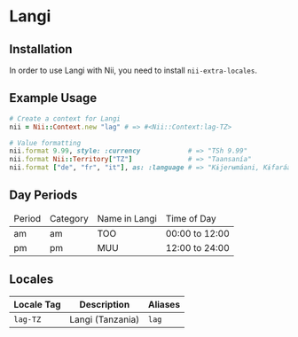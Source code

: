 <!-- This file has been generated. Source: src/docs/languages/_template.md.erb -->

# Langi

## Installation

In order to use Langi with Nii, you need to install `nii-extra-locales`.

## Example Usage

``` ruby
# Create a context for Langi
nii = Nii::Context.new "lag" # => #<Nii::Context:lag-TZ>

# Value formatting
nii.format 9.99, style: :currency            # => "TSh 9.99"
nii.format Nii::Territory["TZ"]              # => "Taansanía"
nii.format ["de", "fr", "it"], as: :language # => "Kɨjerʉmáani, Kɨfaráansa, Kɨtaliáano"
```

## Day Periods


<table>
  <thead>
    <tr>
      <td>Period</td>
      <td>Category</td>
      <td>Name in Langi</td>
      <td>Time of Day</td>
    </tr>
  </thead>
  <tbody>
    <tr>
      <td>am</td>
      <td>am</td>
      <td>TOO</td>
      <td>00:00 to 12:00</td>
    </tr>
    <tr>
      <td>pm</td>
      <td>pm</td>
      <td>MUU</td>
      <td>12:00 to 24:00</td>
    </tr>
  </tbody>
</table>



## Locales

<table>
  <thead>
    <tr>
      <th>Locale Tag</th>
      <th>Description</th>
      <th>Aliases</th>
    </tr>
  </thead>
  <tbody>
    <tr>
      <td><code>lag-TZ</code></td>
      <td>Langi (Tanzania)</td>
      <td><code>lag</code></td>
    </tr>
  </tbody>
</table>

